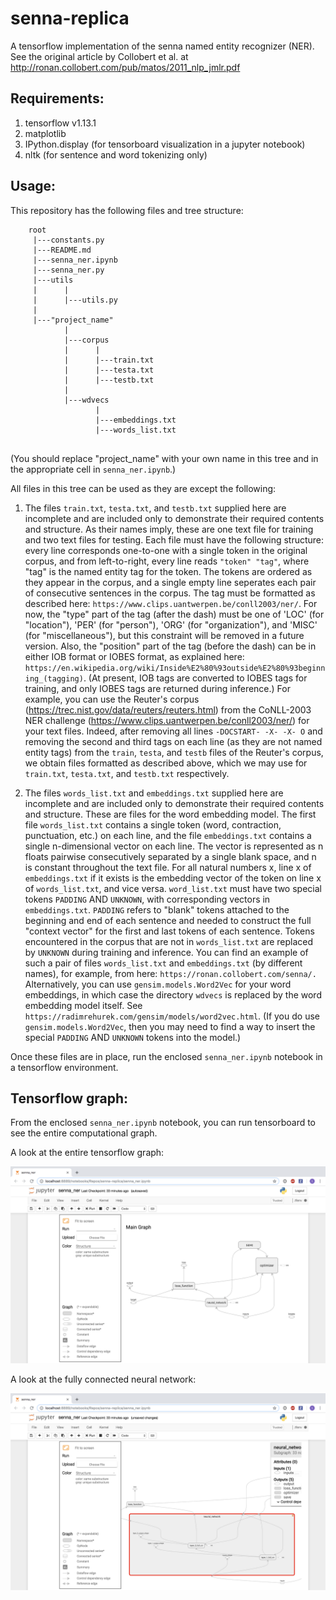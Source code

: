 # senna-replica
A tensorflow implementation of the senna named entity recognizer (NER). See the original article by Collobert et al. at http://ronan.collobert.com/pub/matos/2011_nlp_jmlr.pdf

## Requirements:
1. tensorflow v1.13.1
3. matplotlib
4. IPython.display (for tensorboard visualization in a jupyter notebook)
5. nltk (for sentence and word tokenizing only)

## Usage:
This repository has the following files and tree structure:
```
    root
     |---constants.py
     |---README.md
     |---senna_ner.ipynb
     |---senna_ner.py
     |---utils
     |      |
     |      |---utils.py
     |
     |---"project_name"
            |
            |---corpus
            |      |
            |      |---train.txt
            |      |---testa.txt
            |      |---testb.txt
            |
            |---wdvecs
                   |
                   |---embeddings.txt
                   |---words_list.txt
                    
```
(You should replace "project_name" with your own name in this tree and in the appropriate cell in `senna_ner.ipynb`.)

All files in this tree can be used as they are except the following:

1. The files `train.txt`, `testa.txt`, and `testb.txt` supplied here are incomplete and are included only to demonstrate their required contents and structure. As their names imply, these are one text file for training and two text files for testing. Each file must have the following structure: every line corresponds one-to-one with a single token in the original corpus, and from left-to-right, every line reads `"token" "tag"`, where "tag" is the named entity tag for the token. The tokens are ordered as they appear in the corpus, and a single empty line seperates each pair of consecutive sentences in the corpus.  The tag must be formatted as described here: `https://www.clips.uantwerpen.be/conll2003/ner/`. For now, the "type" part of the tag (after the dash) must be one of 'LOC' (for "location"), 'PER' (for "person"), 'ORG' (for "organization"), and 'MISC' (for "miscellaneous"), but this constraint will be removed in a future version. Also, the "position" part of the tag (before the dash) can be in either IOB format or IOBES format, as explained here: `https://en.wikipedia.org/wiki/Inside%E2%80%93outside%E2%80%93beginning_(tagging)`. (At present, IOB tags are converted to IOBES tags for training, and only IOBES tags are returned during inference.) For example, you can use the Reuter's corpus (https://trec.nist.gov/data/reuters/reuters.html) from the CoNLL-2003 NER challenge (https://www.clips.uantwerpen.be/conll2003/ner/) for your text files. Indeed, after removing all lines `-DOCSTART- -X- -X- O` and removing the second and third tags on each line (as they are not named entity tags) from the `train`, `testa`, and `testb` files of the Reuter's corpus, we obtain files formatted as described above, which we may use for `train.txt`, `testa.txt`, and `testb.txt` respectively.

2. The files `words_list.txt` and `embeddings.txt` supplied here are incomplete and are included only to demonstrate their required contents and structure. These are files for the word embedding model. The first file `words_list.txt` contains a single token (word, contraction, punctuation, etc.) on each line, and the file `embeddings.txt` contains a single n-dimensional vector on each line. The vector is represented as n floats pairwise consecutively separated by a single blank space, and n is constant throughout the text file. For all natural numbers x, line x of `embeddings.txt` if it exists is the embedding vector of the token on line x of `words_list.txt`, and vice versa. `word_list.txt` must have two special tokens `PADDING` AND `UNKNOWN`, with corresponding vectors in `embeddings.txt`. `PADDING` refers to "blank" tokens attached to the beginning and end of each sentence and needed to construct the full "context vector" for the first and last tokens of each sentence. Tokens encountered in the corpus that are not in `words_list.txt` are replaced by `UNKNOWN` during training and inference. You can find an example of such a pair of files `words_list.txt` and `embeddings.txt` (by different names), for example, from here: `https://ronan.collobert.com/senna/.` Alternatively, you can use `gensim.models.Word2Vec` for your word embeddings, in which case the directory `wdvecs` is replaced by the word embedding model itself. See `https://radimrehurek.com/gensim/models/word2vec.html`. (If you do use `gensim.models.Word2Vec`, then you may need to find a way to insert the special `PADDING` AND `UNKNOWN` tokens into the model.)
    
Once these files are in place, run the enclosed `senna_ner.ipynb` notebook in a tensorflow environment.

## Tensorflow graph:

From the enclosed `senna_ner.ipynb` notebook, you can run tensorboard to see the entire computational graph.

A look at the entire tensorflow graph:&nbsp;

![tensorflow graph](other/images/tensorflow_graph.png?raw=true "tensorflow_graph")

A look at the fully connected neural network:&nbsp;

![neural network](other/images/neural_network.png?raw=true "neural_network")
